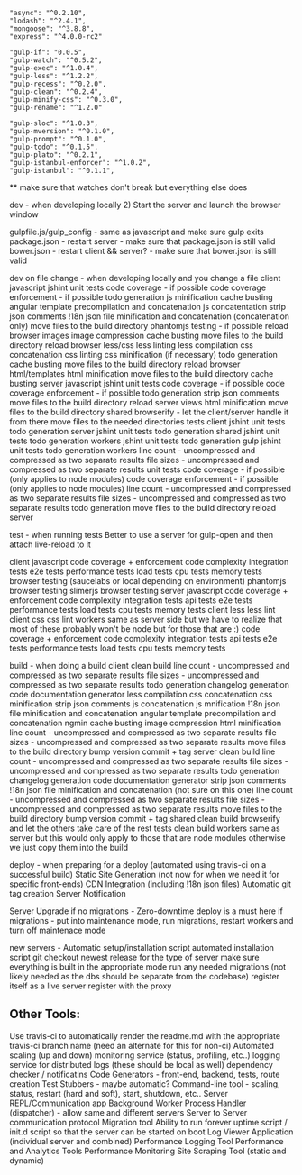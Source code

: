     "async": "^0.2.10",
    "lodash": "^2.4.1",
    "mongoose": "^3.8.8",
    "express": "^4.0.0-rc2"

    "gulp-if": "0.0.5",
    "gulp-watch": "^0.5.2",
    "gulp-exec": "^1.0.4",
    "gulp-less": "^1.2.2",
    "gulp-recess": "^0.2.0",
    "gulp-clean": "^0.2.4",
    "gulp-minify-css": "^0.3.0",
    "gulp-rename": "^1.2.0"

    "gulp-sloc": "^1.0.3",
    "gulp-mversion": "^0.1.0",
    "gulp-prompt": "^0.1.0",
    "gulp-todo": "^0.1.5",
    "gulp-plato": "^0.2.1",
    "gulp-istanbul-enforcer": "^1.0.2",
    "gulp-istanbul": "^0.1.1",

** make sure that watches don't break but everything else does

dev - when developing locally
2) Start the server and launch the browser window

gulpfile.js/gulp_config - same as javascript and make sure gulp exits
package.json - restart server - make sure that package.json is still valid
bower.json - restart client && server? - make sure that bower.json is still valid

dev on file change - when developing locally and you change a file
    client
        javascript
            jshint
            unit tests
            code coverage - if possible
            code coverage enforcement - if possible
            todo generation
            js minification
            cache busting
            angular template precompilation and concatenation
            js concatentation
            strip json comments
            !18n json file minification and concatenation (concatenation only)
            move files to the build directory
            phantomjs testing - if possible
            reload browser
        images
            image compression
            cache busting
            move files to the build directory
            reload browser
        less/css
            less linting
            less compilation
            css concatenation
            css linting
            css minification (if necessary)
            todo generation
            cache busting
            move files to the build directory
            reload browser
        html/templates
            html minification
            move files to the build directory
            cache busting
    server
        javascript
            jshint
            unit tests
            code coverage - if possible
            code coverage enforcement - if possible
            todo generation
            strip json comments
            move files to the build directory
            reload server
        views
            html minification
            move files to the build directory
    shared
        browserify - let the client/server handle it from there
        move files to the needed directories
    tests
        client
            jshint
            unit tests
            todo generation
        server
            jshint
            unit tests
            todo generation
        shared
            jshint
            unit tests
            todo generation
        workers
            jshint
            unit tests
            todo generation
        gulp
            jshint
            unit tests
            todo generation
    workers
        line count - uncompressed and compressed as two separate results
        file sizes - uncompressed and compressed as two separate results
        unit tests
        code coverage - if possible (only applies to node modules)
        code coverage enforcement - if possible (only applies to node modules)
        line count - uncompressed and compressed as two separate results
        file sizes - uncompressed and compressed as two separate results
        todo generation
        move files to the build directory
        reload server

test - when running tests
    Better to use a server for gulp-open and then attach live-reload to it

client javascript
    code coverage + enforcement
    code complexity
    integration tests
    e2e tests
    performance tests
    load tests
    cpu tests
    memory tests
    browser testing (saucelabs or local depending on environment)
    phantomjs browser testing
    slimerjs browser testing
server javascript
    code coverage + enforcement
    code complexity
    integration tests
    api tests
    e2e tests
    performance tests
    load tests
    cpu tests
    memory tests
client less
    less lint
client css
    css lint
workers
    same as server side but we have to realize that most of these probably won't be node but for those that are :)
    code coverage + enforcement
    code complexity
    integration tests
    api tests
    e2e tests
    performance tests
    load tests
    cpu tests
    memory tests

build - when doing a build
    client
        clean build
        line count - uncompressed and compressed as two separate results
        file sizes - uncompressed and compressed as two separate results
        todo generation
        changelog generation
        code documentation generator
        less compilation
        css concatenation
        css minification
        strip json comments
        js concatenation
        js mnification
        !18n json file minification and concatenation
        angular template precompilation and concatenation
        ngmin
        cache busting
        image compression
        html minification
        line count - uncompressed and compressed as two separate results
        file sizes - uncompressed and compressed as two separate results
        move files to the build directory
        bump version
        commit + tag
    server
        clean build
        line count - uncompressed and compressed as two separate results
        file sizes - uncompressed and compressed as two separate results
        todo generation
        changelog generation
        code documentation generator
        strip json comments
        !18n json file minification and concatenation (not sure on this one)
        line count - uncompressed and compressed as two separate results
        file sizes - uncompressed and compressed as two separate results
        move files to the build directory
        bump version
        commit + tag
    shared
        clean build
        browserify and let the others take care of the rest
    tests
        clean build
    workers
        same as server but this would only apply to those that are node modules otherwise we just copy them into the build

deploy - when preparing for a deploy (automated using travis-ci on a successful build)
    Static Site Generation (not now for when we need it for specific front-ends)
    CDN Integration (including !18n json files)
    Automatic git tag creation
    Server Notification

Server Upgrade
    if no migrations - Zero-downtime deploy is a must here
    if migrations - put into maintenance mode, run migrations, restart workers and turn off maintenace mode
    
new servers - Automatic setup/installation script
    automated installation script
    git checkout newest release for the type of server
    make sure everything is built in the appropriate mode
    run any needed migrations (not likely needed as the dbs should be separate from the codebase)
    register itself as a live server
    register with the proxy

Other Tools:
-------------------------
Use travis-ci to automatically render the readme.md with the appropriate travis-ci branch name (need an alternate for this for non-ci)
Automated scaling (up and down)
monitoring service (status, profiling, etc..)
logging service for distributed logs (these should be local as well)
dependency checker / notificatins
Code Generators - front-end, backend, tests, route creation
Test Stubbers - maybe automatic?
Command-line tool - scaling, status, restart (hard and soft), start, shutdown, etc..
Server REPL/Communication app
Background Worker Process Handler (dispatcher) - allow same and different servers
Server to Server communication protocol
Migration tool
Ability to run forever
uptime script / init.d script so that the server can be started on boot
Log Viewer Application (individual server and combined)
Performance Logging Tool
Performance and Analytics Tools
Performance Monitoring
Site Scraping Tool (static and dynamic)